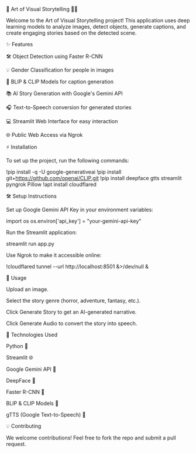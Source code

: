 🌟 Art of Visual Storytelling 🎨📸

Welcome to the Art of Visual Storytelling project! This application uses deep learning models to analyze images, detect objects, generate captions, and create engaging stories based on the detected scene.

✨ Features

🛠️ Object Detection using Faster R-CNN

💡 Gender Classification for people in images

📸 BLIP & CLIP Models for caption generation

📚 AI Story Generation with Google's Gemini API

🎧 Text-to-Speech conversion for generated stories

💻 Streamlit Web Interface for easy interaction

🌐 Public Web Access via Ngrok

⚡ Installation

To set up the project, run the following commands:

!pip install -q -U google-generativeai
!pip install git+https://github.com/openai/CLIP.git
!pip install deepface gtts streamlit pyngrok Pillow
!apt install cloudflared

🛠️ Setup Instructions


Set up Google Gemini API Key in your environment variables:

import os
os.environ['api_key'] = "your-gemini-api-key"

Run the Streamlit application:

streamlit run app.py

Use Ngrok to make it accessible online:

!cloudflared tunnel --url http://localhost:8501 &>/dev/null &

🎉 Usage

Upload an image.

Select the story genre (horror, adventure, fantasy, etc.).

Click Generate Story to get an AI-generated narrative.

Click Generate Audio to convert the story into speech.

📝 Technologies Used

Python 🔬

Streamlit 🌐

Google Gemini API 🌟

DeepFace 🤖

Faster R-CNN 📝

BLIP & CLIP Models 📸

gTTS (Google Text-to-Speech) 🎤

💡 Contributing

We welcome contributions! Feel free to fork the repo and submit a pull request.
